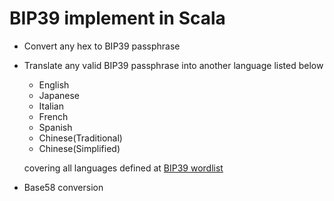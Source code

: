 # BIP39 implement in Scala

- Convert any hex to BIP39 passphrase
- Translate any valid BIP39 passphrase into another language listed below
  - English
  - Japanese
  - Italian
  - French
  - Spanish
  - Chinese(Traditional)
  - Chinese(Simplified)

  covering all languages defined at [BIP39 wordlist](https://github.com/bitcoin/bips/blob/master/bip-0039/bip-0039-wordlists.md)

- Base58 conversion  
